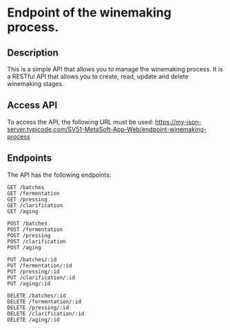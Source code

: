 # Endpoint of the winemaking process.

## Description

This is a simple API that allows you to manage the winemaking process. It is a RESTful API that allows you to create, read, update and delete winemaking stages.

## Access API

To access the API, the following URL must be used: https://my-json-server.typicode.com/SV51-MetaSoft-App-Web/endpoint-winemaking-process


## Endpoints

The API has the following endpoints:

````
GET /batches
GET /fermentation
GET /pressing
GET /clarification
GET /aging

POST /batches
POST /fermentation
POST /pressing
POST /clarification
POST /aging

PUT /batches/:id
PUT /fermentation/:id
PUT /pressing/:id
PUT /clarification/:id
PUT /aging/:id

DELETE /batches/:id
DELETE /fermentation/:id
DELETE /pressing/:id
DELETE /clarification/:id
DELETE /aging/:id

````